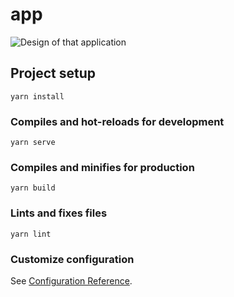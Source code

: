 # app

<img
    src="https://i.ibb.co/SX2zvGw/Captura-de-tela-2020-12-14-091917.jpg"
    alt="Design of that application"
    title="Design Page of that application" />

## Project setup
```
yarn install
```

### Compiles and hot-reloads for development
```
yarn serve
```

### Compiles and minifies for production
```
yarn build
```

### Lints and fixes files
```
yarn lint
```

### Customize configuration
See [Configuration Reference](https://cli.vuejs.org/config/).
